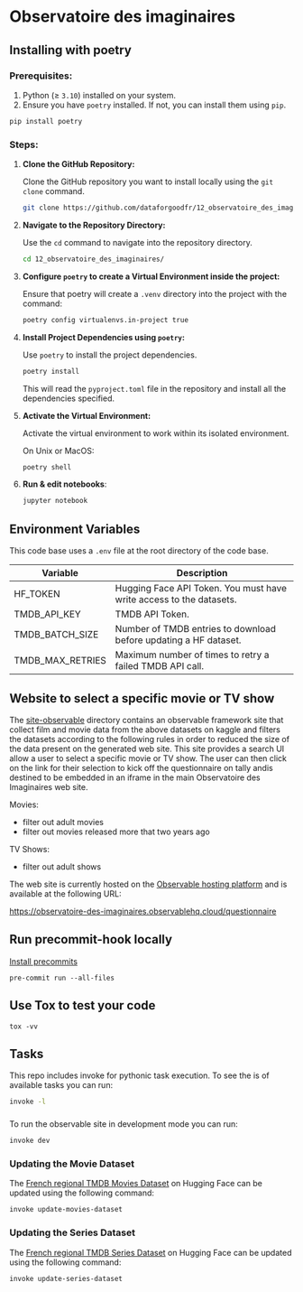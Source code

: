 # Observatoire des imaginaires

## Installing with poetry

### Prerequisites:

1. Python (≥ `3.10`) installed on your system.
2. Ensure you have `poetry` installed. If not, you can install them using `pip`.

```bash
pip install poetry
```

### Steps:

1. **Clone the GitHub Repository:**

   Clone the GitHub repository you want to install locally using the `git clone` command.

   ```bash
   git clone https://github.com/dataforgoodfr/12_observatoire_des_imaginaires.git
   ```

2. **Navigate to the Repository Directory:**

   Use the `cd` command to navigate into the repository directory.

   ```bash
   cd 12_observatoire_des_imaginaires/
   ```

3. **Configure `poetry` to create a Virtual Environment inside the project:**

   Ensure that poetry will create a `.venv` directory into the project with the command:

   ```bash
   poetry config virtualenvs.in-project true
   ```

4. **Install Project Dependencies using `poetry`:**

   Use `poetry` to install the project dependencies.

   ```bash
   poetry install
   ```

   This will read the `pyproject.toml` file in the repository and install all the dependencies specified.

5. **Activate the Virtual Environment:**

   Activate the virtual environment to work within its isolated environment.

   On Unix or MacOS:

   ```bash
   poetry shell
   ```

6. **Run & edit notebooks**:

   ```bash
   jupyter notebook
   ```

## Environment Variables

This code base uses a `.env` file at the root directory of the code base.

| Variable         | Description                                                         |
| ---------------  | ------------------------------------------------------------------- |
| HF_TOKEN         | Hugging Face API Token. You must have write access to the datasets. |
| TMDB_API_KEY     | TMDB API Token.                                                     |
| TMDB_BATCH_SIZE  | Number of TMDB entries to download before updating a HF dataset.    |
| TMDB_MAX_RETRIES | Maximum number of times to retry a failed TMDB API call.            |

## Website to select a specific movie or TV show

The [site-observable](https://github.com/dataforgoodfr/12_observatoire_des_imaginaires/tree/main/site-observable) directory contains
an observable framework site that collect film and movie data from the above datasets on kaggle and filters the datasets according
to the following rules in order to reduced the size of the data present on the generated web site. This site provides a search UI
allow a user to select a specific movie or TV show. The user can then click on the link for their selection to kick off the
questionnaire on tally andis destined to be embedded in an iframe in the main Observatoire des Imaginaires web site.

Movies:

- filter out adult movies
- filter out movies released more that two years ago

TV Shows:

- filter out adult shows

The web site is currently hosted on the [Observable hosting platform](https://observablehq.com/) and is available at the following URL:

https://observatoire-des-imaginaires.observablehq.cloud/questionnaire

## Run precommit-hook locally

[Install precommits](https://pre-commit.com/)

    pre-commit run --all-files

## Use Tox to test your code

    tox -vv

## Tasks

This repo includes invoke for pythonic task execution. To see the
is of available tasks you can run:

```bash
invoke -l
```

###

To run the observable site in development mode you can run:

```bash
invoke dev
```

### Updating the Movie Dataset

The [French regional TMDB Movies Dataset](https://huggingface.co/datasets/DataForGood/observatoire_des_imaginaires_movies)
on Hugging Face can be updated using the following command:

```bash
invoke update-movies-dataset
```

### Updating the Series Dataset

The [French regional TMDB Series Dataset](https://huggingface.co/datasets/DataForGood/observatoire_des_imaginaires_series)
on Hugging Face can be updated using the following command:

```bash
invoke update-series-dataset
```
